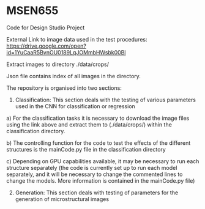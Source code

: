 # MSEN655
Code for Design Studio Project

External Link to image data used in the test procedures:
https://drive.google.com/open?id=1YuCaaR5BvnOU0189LqJOMmbHWsbk00Bl

Extract images to directory
./data/crops/

Json file contains index of all images in the directory.

The repository is organised into two sections:
1) Classification: This section deals with the testing of various parameters used in the CNN for classification or regression

  a) For the classification tasks it is necessary to download the image files using the link above and extract them to (./data/crops/) within the classification directory.
  
  b) The controlling function for the code to test the effects of the different structures is the mainCode.py file in the classification directory
  
  c) Depending on GPU capabilities available, it may be necessary to run each structure separately (the code is currently set up to run each model separately, and it will be necessary to change the commented lines to change the models. More information is contained in the mainCode.py file)
    
  
2) Generation: This section deals with testing of parameters for the generation of microstructural images
